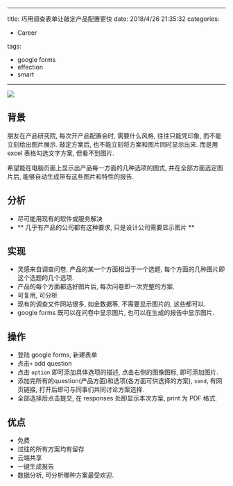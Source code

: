 
---
title:  巧用调查表单让敲定产品配置更快
date: 2018/4/26 21:35:32
categories: 
- Career


tags: 
- google forms
- effection
- smart


---


![](https://ws2.sinaimg.cn/large/006tNc79gy1fqqebsbn49j316e0w27ey.jpg)
## 背景
朋友在产品研究院, 每次开产品配置会时, 需要什么风格, 往往只能凭印象, 而不能立刻给出图片展示. 敲定方案后, 也不能立刻将方案和图片同时显示出来. 而是用 excel 表格勾选文字方案, 但看不到图片.  

希望能在电脑页面上显示出产品每一方面的几种选项的图式, 并在全部方面选定图片后, 能够自动生成带有这些图片和特性的报告. 

## 分析
- 尽可能用现有的软件或服务解决
- ** 几乎有产品的公司都有这种要求, 只是设计公司需要显示图片 **

## 实现
- 灵感来自调查问卷, 产品的某一个方面相当于一个选题, 每个方面的几种图片即这个选题的几个选项. 
- 产品的每个方面都选好图片后, 每次问卷即一次完整的方案. 
- 可复用, 可分析
- 现有的调查文件网站很多, 如金数据等, 不需要显示图片的, 这些都可以. 
- google forms 既可以在问卷中显示图片, 也可以在生成的报告中显示图片. 

## 操作
- 登陆 google forms, 新建表单
- 点击``` + ``` add question
- 点击 ``` option ``` 即可添加具体选项的描述, 点击右侧的图像图标, 即可添加图片. 
- 添加完所有的question(产品方面)和选项(各方面可供选择的方案), ``` send ```, 有网页链接, 打开后即可与同事们共同讨论方案选择. 
- 全部选择后点击提交, 在 responses 处即显示本次方案, print 为 PDF 格式. 

## 优点
- 免费
- 过往的所有方案均有留存
- 云端共享
- 一键生成报告
- 数据分析, 可分析哪种方案最受欢迎. 


